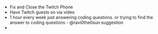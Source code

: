 - Fix and Close the Twitch Phone
- Have Twitch guests on via video
- 1 hour every week just answering coding questions. or trying to find the answer to coding questions - @ravi0the0sun suggestion
- 
